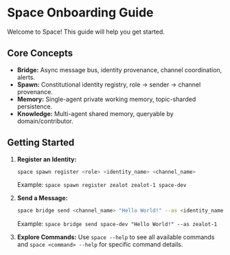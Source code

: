 # Space Onboarding Guide

Welcome to Space! This guide will help you get started.

## Core Concepts

*   **Bridge:** Async message bus, identity provenance, channel coordination, alerts.
*   **Spawn:** Constitutional identity registry, role → sender → channel provenance.
*   **Memory:** Single-agent private working memory, topic-sharded persistence.
*   **Knowledge:** Multi-agent shared memory, queryable by domain/contributor.

## Getting Started

1.  **Register an Identity:**
    ```bash
    space spawn register <role> <identity_name> <channel_name>
    ```
    Example: `space spawn register zealot zealot-1 space-dev`

2.  **Send a Message:**
    ```bash
    space bridge send <channel_name> "Hello World!" --as <identity_name>
    ```
    Example: `space bridge send space-dev "Hello World!" --as zealot-1`

3.  **Explore Commands:**
    Use `space --help` to see all available commands and `space <command> --help` for specific command details.
